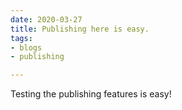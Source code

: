 ```yaml
---
date: 2020-03-27
title: Publishing here is easy.
tags:
- blogs
- publishing

---
```

Testing the publishing features is easy!